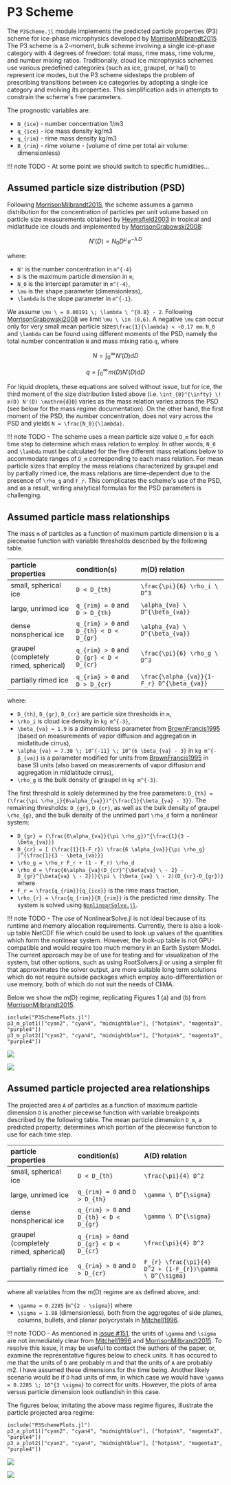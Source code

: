 # P3 Scheme

The `P3Scheme.jl` module implements the predicted particle properties
 (P3) scheme for ice-phase microphysics developed by [MorrisonMilbrandt2015](@cite)
The P3 scheme is a 2-moment, bulk scheme involving a
 single ice-phase category with 4 degrees of freedom: total mass,
 rime mass, rime volume, and number mixing ratios.
Traditionally, cloud ice microphysics schemes use various predefined
 categories (such as ice, graupel, or hail) to represent ice modes, but the P3 scheme sidesteps the
 problem of prescribing transitions between ice categories by adopting
 a single ice category and evolving its properties. This simplification
 aids in attempts to constrain the scheme's free parameters.

The prognostic variables are:
 - ``N_{ice}`` - number concentration 1/m3
 - ``q_{ice}`` - ice mass density kg/m3
 - ``q_{rim}`` - rime mass density kg/m3
 - ``B_{rim}`` - rime volume - (volume of rime per total air volume: dimensionless)

!!! note
    TODO - At some point we should switch to specific humidities...

## Assumed particle size distribution (PSD)

Following [MorrisonMilbrandt2015](@cite), the scheme assumes a
 gamma distribution for the concentration of particles per unit volume
 based on particle size measurements obtained by [Heymsfield2003](@cite)
 in tropical and midlatitude ice clouds and implemented by
 [MorrisonGrabowski2008](@cite):

```math
N'(D) = N_{0} D^\mu \, e^{-\lambda \, D}
```
where:
 - ``N'`` is the number concentration in ``m^{-4}``
 - ``D`` is the maximum particle dimension in ``m``,
 - ``N_0`` is the intercept parameter in ``m^{-4}``,
 - ``\mu`` is the shape parameter (dimensionless),
 - ``\lambda`` is the slope parameter in ``m^{-1}``.

We assume ``\mu \ = 0.00191 \; \lambda \ ^{0.8} - 2``.
Following [MorrisonGrabowski2008](@cite) we limit ``\mu \ \in (0,6)``.
A negative ``\mu`` can occur only for very small mean particle sizes``\frac{1}{\lambda} < ~0.17 mm``.
``N_0`` and ``\lambda`` can be found using different moments of the PSD,
namely the total number concentration ``N`` and mass mixing ratio ``q``, where

```math
N = \int_{0}^{\infty} \! N'(D) \mathrm{d}D
```

```math
q = \int_{0}^{\infty} \! m(D) N'(D) \mathrm{d}D
```

For liquid droplets, these equations are solved without issue, but for ice, the third moment of the size distribution listed above (i.e. ``\int_{0}^{\infty} \! m(D) N'(D) \mathrm{d}D``) varies as the mass relation varies across the PSD (see below for the mass regime documentation). On the other hand, the first moment of the PSD, the number concentration, does not vary across the PSD and yields ``N = \frac{N_0}{\lambda}``.

!!! note
    TODO - The scheme uses a mean particle size value ``D_m`` for each time step to determine which mass relation to employ. In other words, ``N_0`` and ``\lambda`` must be calculated for the five different mass relations below to accommodate ranges of ``D_m`` corresponding to each mass relation. For mean particle sizes that employ the mass relations characterized by graupel and by partially rimed ice, the mass relations are time-dependent due to the presence of ``\rho_g`` and ``F_r``. This complicates the scheme's use of the PSD, and as a result, writing analytical formulas for the PSD parameters is challenging.

## Assumed particle mass relationships

The mass ``m`` of particles as a function of maximum particle dimension ``D``
 is a piecewise function with variable thresholds described
 by the following table.

| particle properties                  |      condition(s)                            |    m(D) relation                             |
|:-------------------------------------|:---------------------------------------------|:---------------------------------------------|
|small, spherical ice                  | ``D < D_{th}``                               | ``\frac{\pi}{6} \rho_i \ D^3``               |
|large, unrimed ice                    | ``q_{rim} = 0`` and ``D > D_{th}``           | ``\alpha_{va} \ D^{\beta_{va}}``             |
|dense nonspherical ice                | ``q_{rim} > 0`` and ``D_{th} < D < D_{gr}``  | ``\alpha_{va} \ D^{\beta_{va}}``             |
|graupel (completely rimed, spherical) | ``q_{rim} > 0`` and ``D_{gr} < D < D_{cr}``  | ``\frac{\pi}{6} \rho_g \ D^3``               |
|partially rimed ice                   | ``q_{rim} > 0`` and ``D > D_{cr}``           | ``\frac{\alpha_{va}}{1-F_r} D^{\beta_{va}}`` |

where:
 - ``D_{th}``, ``D_{gr}``, ``D_{cr}`` are particle size thresholds in ``m``,
 - ``\rho_i`` is cloud ice density in ``kg m^{-3}``,
 - ``\beta_{va} = 1.9`` is a dimensionless parameter from [BrownFrancis1995](@cite) (based on measurements of vapor diffusion and aggregation in midlatitude cirrus),
 - ``\alpha_{va} = 7.38 \; 10^{-11} \; 10^{6 \beta_{va} - 3}`` in ``kg m^{-β_{va}}`` is a parameter modified for units from [BrownFrancis1995](@cite) in base SI units (also based on measurements of vapor diffusion and aggregation in midlatitude cirrus),
 - ``\rho_g`` is the bulk density of graupel in ``kg m^{-3}``.

The first threshold is solely determined by the free parameters:
  ``D_{th} = (\frac{\pi \rho_i}{6\alpha_{va}})^{\frac{1}{\beta_{va} - 3}}``.
The remaining thresholds: ``D_{gr}``, ``D_{cr}``, as well as the
  bulk density of graupel ``\rho_{g}``,
  and the bulk density of the unrimed part ``\rho_d``
  form a nonlinear system:
 - ``D_{gr} = (\frac{6\alpha_{va}}{\pi \rho_g})^{\frac{1}{3 - \beta_{va}}}``
 - ``D_{cr} = [ (\frac{1}{1-F_r}) \frac{6 \alpha_{va}}{\pi \rho_g} ]^{\frac{1}{3 - \beta_{va}}}``
 - ``\rho_g = \rho_r F_r + (1 - F_r) \rho_d``
 - ``\rho_d = \frac{6\alpha_{va}(D_{cr}^{\beta{va} \ - 2} - D_{gr}^{\beta{va} \ - 2})}{\pi \ (\beta_{va} \ - 2)(D_{cr}-D_{gr})}``
where
 - ``F_r = \frac{q_{rim}}{q_{ice}}`` is the rime mass fraction,
 - ``\rho_{r} = \frac{q_{rim}}{B_{rim}}`` is the predicted rime density.
The system is solved using [`NonlinearSolve.jl`](https://docs.sciml.ai/NonlinearSolve/stable/).

!!! note
    TODO - The use of NonlinearSolve.jl is not ideal because of its runtime and memory allocation requirements. Currently, there is also a look-up table NetCDF file which could be used to look up values of the quantities which form the nonlinear system. However, the look-up table is not GPU-compatible and would require too much memory in an Earth System Model. The current approach may be of use for testing and for visualization of the system, but other options, such as using RootSolvers.jl or using a simpler fit that approximates the solver output, are more suitable long term solutions which do not require outside packages which employ auto-differentiation or use memory, both of which do not suit the needs of CliMA.

Below we show the m(D) regime, replicating Figures 1 (a) and (b) from [MorrisonMilbrandt2015](@cite).

```@example
include("P3SchemePlots.jl")
p3_m_plot1(["cyan2", "cyan4", "midnightblue"], ["hotpink", "magenta3", "purple4"])
p3_m_plot2(["cyan2", "cyan4", "midnightblue"], ["hotpink", "magenta3", "purple4"])
```

![](MorrisonandMilbrandtFig1a.svg)

![](MorrisonandMilbrandtFig1b.svg)

## Assumed particle projected area relationships

The projected area ``A`` of particles as a function of maximum particle dimension ``D``
 is another piecewise function with variable breakpoints described
 by the following table. The mean particle dimension ``D_m``, a predicted property,
 determines which portion of the piecewise function to use for each time step.

| particle properties                 |      condition(s)                           |    A(D) relation                                           |
|:------------------------------------|:--------------------------------------------|:-----------------------------------------------------------|
|small, spherical ice                 | ``D < D_{th}``                              | ``\frac{\pi}{4} D^2``                                      |
|large, unrimed ice                   | ``q_{rim} = 0`` and ``D > D_{th}``          | ``\gamma \ D^{\sigma}``                                    |
|dense nonspherical ice               | ``q_{rim} > 0`` and ``D_{th} < D < D_{gr}`` | ``\gamma \ D^{\sigma}``                                    |
|graupel (completely rimed, spherical)| ``q_{rim} > 0``and ``D_{gr} < D < D_{cr}``  | ``\frac{\pi}{4} D^2``                                      |
|partially rimed ice                  | ``q_{rim} > 0`` and ``D > D_{cr}``          | ``F_{r} \frac{\pi}{4} D^2 + (1-F_{r})\gamma \ D^{\sigma}`` |

where all variables from the m(D) regime are as defined above, and:
 - ``\gamma = 0.2285`` (``m^{2 - \sigma}``) where
 - ``\sigma = 1.88`` (dimensionless), both from the aggregates of side planes, columns, bullets, and planar polycrystals in [Mitchell1996](@cite).

!!! note
    TODO - As mentioned in [issue #151](https://github.com/CliMA/CloudMicrophysics.jl/issues/151), the units of ``\gamma`` and ``\sigma`` are not immediately clear from [Mitchell1996](@cite) and [MorrisonMilbrandt2015](@cite). To resolve this issue, it may be useful to contact the authors of the paper, or, examine the representative figures below to check units. It has occured to me that the units of ``D`` are probably m and that the units of ``A`` are probably m2. I have assumed these dimensions for the time being. Another likely scenario would be if ``D`` had units of mm, in which case we would have ``\gamma = 0.2285 \; 10^{3 \sigma}`` to correct for units. However, the plots of area versus particle dimension look outlandish in this case.

The figures below, imitating the above mass regime figures, illustrate the particle projected area regime:

```@example
include("P3SchemePlots.jl")
p3_a_plot1(["cyan2", "cyan4", "midnightblue"], ["hotpink", "magenta3", "purple4"])
p3_a_plot2(["cyan2", "cyan4", "midnightblue"], ["hotpink", "magenta3", "purple4"])
```

![](P3Scheme_Area_1.svg)

![](P3Scheme_Area_2.svg)
